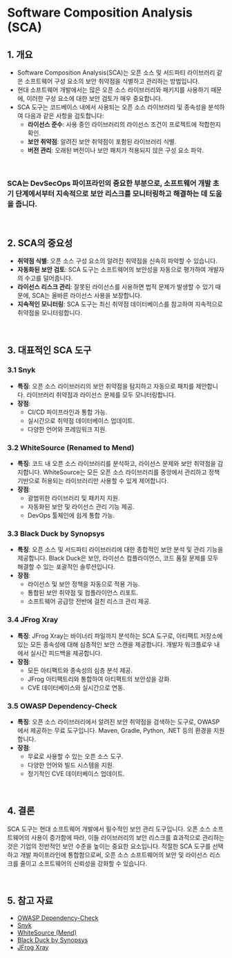 # Software Composition Analysis (SCA)

## 1. 개요
- Software Composition Analysis(SCA)는 오픈 소스 및 서드파티 라이브러리 같은 소프트웨어 구성 요소의 보안 취약점을 식별하고 관리하는 방법입니다.
- 현대 소프트웨어 개발에서는 많은 오픈 소스 라이브러리와 패키지를 사용하기 때문에, 이러한 구성 요소에 대한 보안 검토가 매우 중요합니다.
- SCA 도구는 코드베이스 내에서 사용되는 오픈 소스 라이브러리 및 종속성을 분석하여 다음과 같은 사항을 검토합니다:
  - **라이선스 준수**: 사용 중인 라이브러리의 라이선스 조건이 프로젝트에 적합한지 확인.
  - **보안 취약점**: 알려진 보안 취약점이 포함된 라이브러리 식별.
  - **버전 관리**: 오래된 버전이나 보안 패치가 적용되지 않은 구성 요소 파악.

<br>

### SCA는 DevSecOps 파이프라인의 중요한 부분으로, 소프트웨어 개발 초기 단계에서부터 지속적으로 보안 리스크를 모니터링하고 해결하는 데 도움을 줍니다.

<br>

## 2. SCA의 중요성
- **취약점 식별**: 오픈 소스 구성 요소의 알려진 취약점을 신속히 파악할 수 있습니다.
- **자동화된 보안 검토**: SCA 도구는 소프트웨어의 보안성을 자동으로 평가하여 개발자의 수고를 덜어줍니다.
- **라이선스 리스크 관리**: 잘못된 라이선스를 사용하면 법적 문제가 발생할 수 있기 때문에, SCA는 올바른 라이선스 사용을 보장합니다.
- **지속적인 모니터링**: SCA 도구는 최신 취약점 데이터베이스를 참고하여 지속적으로 취약점을 모니터링합니다.

<br>

## 3. 대표적인 SCA 도구

### 3.1 **Snyk**
- **특징**: 오픈 소스 라이브러리의 보안 취약점을 탐지하고 자동으로 패치를 제안합니다. 라이브러리 취약점과 라이선스 문제를 모두 모니터링합니다.
- **장점**:
  - CI/CD 파이프라인과 통합 가능.
  - 실시간으로 취약점 데이터베이스 업데이트.
  - 다양한 언어와 프레임워크 지원.
  
### 3.2 **WhiteSource (Renamed to Mend)**
- **특징**: 코드 내 오픈 소스 라이브러리를 분석하고, 라이선스 문제와 보안 취약점을 감지합니다. WhiteSource는 모든 오픈 소스 라이브러리를 중앙에서 관리하고 정책 기반으로 허용되는 라이브러리만 사용할 수 있게 제어합니다.
- **장점**:
  - 광범위한 라이브러리 및 패키지 지원.
  - 자동화된 보안 및 라이선스 관리 기능 제공.
  - DevOps 툴체인에 쉽게 통합 가능.

### 3.3 **Black Duck by Synopsys**
- **특징**: 오픈 소스 및 서드파티 라이브러리에 대한 종합적인 보안 분석 및 관리 기능을 제공합니다. Black Duck은 보안, 라이선스 컴플라이언스, 코드 품질 문제를 모두 해결할 수 있는 포괄적인 솔루션입니다.
- **장점**:
  - 라이선스 및 보안 정책을 자동으로 적용 가능.
  - 통합된 보안 취약점 및 컴플라이언스 리포트.
  - 소프트웨어 공급망 전반에 걸친 리스크 관리 제공.

### 3.4 **JFrog Xray**
- **특징**: JFrog Xray는 바이너리 파일까지 분석하는 SCA 도구로, 아티팩트 저장소에 있는 모든 종속성에 대해 심층적인 보안 스캔을 제공합니다. 개발자 워크플로우 내에서 실시간 피드백을 제공합니다.
- **장점**:
  - 모든 아티팩트와 종속성의 심층 분석 제공.
  - JFrog 아티팩트리와 통합하여 아티팩트의 보안성을 강화.
  - CVE 데이터베이스와 실시간으로 연동.

### 3.5 **OWASP Dependency-Check**
- **특징**: 오픈 소스 라이브러리에서 알려진 보안 취약점을 검색하는 도구로, OWASP에서 제공하는 무료 도구입니다. Maven, Gradle, Python, .NET 등의 환경을 지원합니다.
- **장점**:
  - 무료로 사용할 수 있는 오픈 소스 도구.
  - 다양한 언어와 빌드 시스템을 지원.
  - 정기적인 CVE 데이터베이스 업데이트.

<br>

## 4. 결론
SCA 도구는 현대 소프트웨어 개발에서 필수적인 보안 관리 도구입니다. 오픈 소스 소프트웨어의 사용이 증가함에 따라, 이들 라이브러리의 보안 리스크를 효과적으로 관리하는 것은 기업의 전반적인 보안 수준을 높이는 중요한 요소입니다. 적절한 SCA 도구를 선택하고 개발 파이프라인에 통합함으로써, 오픈 소스 소프트웨어의 보안 및 라이선스 리스크를 줄이고 소프트웨어의 신뢰성을 강화할 수 있습니다.

<br>

## 5. 참고 자료
- [OWASP Dependency-Check](https://owasp.org/www-project-dependency-check/)
- [Snyk](https://snyk.io/)
- [WhiteSource (Mend)](https://www.mend.io/)
- [Black Duck by Synopsys](https://www.synopsys.com/software-integrity/security-testing/software-composition-analysis.html)
- [JFrog Xray](https://jfrog.com/xray/)

